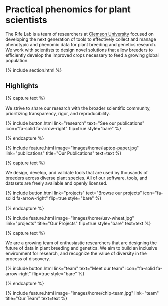 ---
---

# Practical phenomics for plant scientists

The Rife Lab is a team of researchers at [Clemson University](https://www.clemson.edu/) focused on developing the next generation of tools to effectively collect and manage phenotypic and phenomic data for plant breeding and genetics research. We work with scientists to design novel solutions that allow breeders to efficiently develop the improved crops necessary to feed a growing global population.

{% include section.html %}

## Highlights

{% capture text %}

We strive to share our research with the broader scientific community, prioritizing transparency, rigor, and reproducibility.

{%
  include button.html
  link="research"
  text="See our publications"
  icon="fa-solid fa-arrow-right"
  flip=true
  style="bare"
%}

{% endcapture %}

{%
  include feature.html
  image="images/home/laptop-paper.jpg"
  link="publications"
  title="Our Publications"
  text=text
%}

{% capture text %}

We design, develop, and validate tools that are used by thousands of breeders across diverse plant species. All of our software, tools, and datasets are freely available and openly licensed.

{%
  include button.html
  link="projects"
  text="Browse our projects"
  icon="fa-solid fa-arrow-right"
  flip=true
  style="bare"
%}

{% endcapture %}

{%
  include feature.html
  image="images/home/uav-wheat.jpg"
  link="projects"
  title="Our Projects"
  flip=true
  style="bare"
  text=text
%}

{% capture text %}

We are a growing team of enthusiastic researchers that are designing the future of data in plant breeding and genetics. We aim to build an inclusive environment for research, and recognize the value of diversity in the process of discovery.

{%
  include button.html
  link="team"
  text="Meet our team"
  icon="fa-solid fa-arrow-right"
  flip=true
  style="bare"
%}

{% endcapture %}

{%
  include feature.html
  image="images/home/chip-team.jpg"
  link="team"
  title="Our Team"
  text=text
%}
